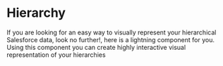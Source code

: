 # Hierarchy
If you are looking for an easy way to visually represent your hierarchical Salesforce data, look no further!, here is a lightning component for you. Using this component you can create highly interactive visual representation of your hierarchies

